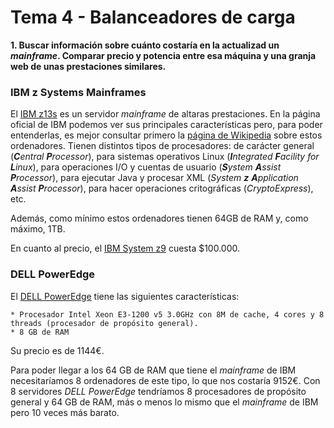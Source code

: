 # Tema 4 - Balanceadores de carga

__1. Buscar información sobre cuánto costaría en la actualizad un _mainframe_. Comparar precio y potencia entre esa máquina y una granja web de unas prestaciones similares.__

### IBM z Systems Mainframes
El [IBM z13s](http://www-03.ibm.com/systems/z/hardware/z13s.html) es un servidor _mainframe_ de altaras prestaciones. En la página oficial de IBM podemos ver sus principales características pero, para poder entenderlas, es mejor consultar primero la [página de Wikipedia](https://en.wikipedia.org/wiki/IBM_zEnterprise_System#PU_characterization) sobre estos ordenadores. Tienen distintos tipos de procesadores: de carácter general (_**C**entral **P**rocessor_), para sistemas operativos Linux (_**I**ntegrated **F**acility for **L**inux_), para operaciones I/O y cuentas de usuario (_**S**ystem **A**ssist **P**rocessor_), para ejecutar Java y procesar XML (_System **z** **A**pplication **A**ssist **P**rocessor_), para hacer operaciones critográficas (_CryptoExpress_), etc.

Además, como mínimo estos ordenadores tienen 64GB de RAM y, como máximo, 1TB.

En cuanto al precio, el [IBM System z9](https://en.wikipedia.org/wiki/IBM_System_z9#Pricing) cuesta $100.000.

### DELL PowerEdge
El [DELL PowerEdge](http://www.dell.com/es/empresas/p/poweredge-r230/pd?oc=per2302&model_id=poweredge-r230) tiene las siguientes características:

    * Procesador Intel Xeon E3-1200 v5 3.0GHz con 8M de cache, 4 cores y 8 threads (procesador de propósito general).
    * 8 GB de RAM

Su precio es de 1144€. 

Para poder llegar a los 64 GB de RAM que tiene el _mainframe_ de IBM necesitaríamos 8 ordenadores de este tipo, lo que nos costaría 9152€. Con 8 servidores _DELL PowerEdge_ tendríamos 8 procesadores de propósito general y 64 GB de RAM, más o menos lo mismo que el _mainframe_ de IBM pero 10 veces más barato.